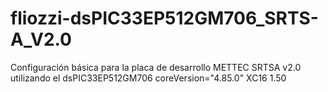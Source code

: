 # fliozzi-dsPIC33EP512GM706_SRTS-A_V2.0
Configuración básica para la placa de desarrollo METTEC SRTSA v2.0 utilizando el dsPIC33EP512GM706
coreVersion="4.85.0"
XC16 1.50
